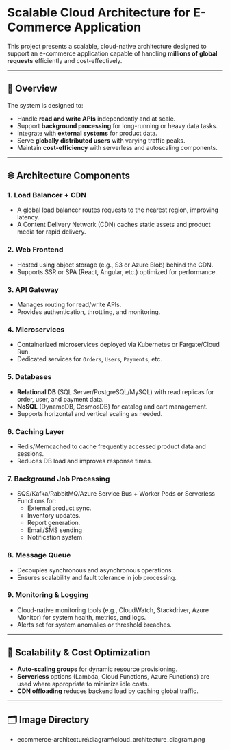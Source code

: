 # Scalable Cloud Architecture for E-Commerce Application

This project presents a scalable, cloud-native architecture designed to support an e-commerce application capable of handling **millions of global requests** efficiently and cost-effectively.

---

## 📌 Overview

The system is designed to:

- Handle **read and write APIs** independently and at scale.
- Support **background processing** for long-running or heavy data tasks.
- Integrate with **external systems** for product data.
- Serve **globally distributed users** with varying traffic peaks.
- Maintain **cost-efficiency** with serverless and autoscaling components.

---

## 🌐 Architecture Components

### 1. **Load Balancer + CDN**
- A global load balancer routes requests to the nearest region, improving latency.
- A Content Delivery Network (CDN) caches static assets and product media for rapid delivery.

### 2. **Web Frontend**
- Hosted using object storage (e.g., S3 or Azure Blob) behind the CDN.
- Supports SSR or SPA (React, Angular, etc.) optimized for performance.

### 3. **API Gateway**
- Manages routing for read/write APIs.
- Provides authentication, throttling, and monitoring.

### 4. **Microservices**
- Containerized microservices deployed via Kubernetes or Fargate/Cloud Run.
- Dedicated services for `Orders`, `Users`, `Payments`, etc.

### 5. **Databases**
- **Relational DB** (SQL Server/PostgreSQL/MySQL) with read replicas for order, user, and payment data.
- **NoSQL** (DynamoDB, CosmosDB) for catalog and cart management.
- Supports horizontal and vertical scaling as needed.

### 6. **Caching Layer**
- Redis/Memcached to cache frequently accessed product data and sessions.
- Reduces DB load and improves response times.

### 7. **Background Job Processing**
- SQS/Kafka/RabbitMQ/Azure Service Bus + Worker Pods or Serverless Functions for:
  - External product sync.
  - Inventory updates.
  - Report generation.
  - Email/SMS sending
  - Notification system

### 8. **Message Queue**
- Decouples synchronous and asynchronous operations.
- Ensures scalability and fault tolerance in job processing.

### 9. **Monitoring & Logging**
- Cloud-native monitoring tools (e.g., CloudWatch, Stackdriver, Azure Monitor) for system health, metrics, and logs.
- Alerts set for system anomalies or threshold breaches.

---

## 🔄 Scalability & Cost Optimization

- **Auto-scaling groups** for dynamic resource provisioning.
- **Serverless** options (Lambda, Cloud Functions, Azure Functions) are used where appropriate to minimize idle costs.
- **CDN offloading** reduces backend load by caching global traffic.

---


## 🗂 Image Directory
- ecommerce-architecture\diagram\cloud_architecture_diagram.png
